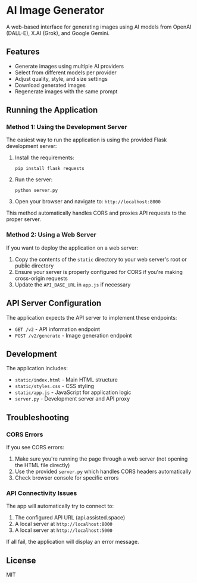 # AI Image Generator

A web-based interface for generating images using AI models from OpenAI (DALL-E), X.AI (Grok), and Google Gemini.

## Features

- Generate images using multiple AI providers
- Select from different models per provider
- Adjust quality, style, and size settings
- Download generated images
- Regenerate images with the same prompt

## Running the Application

### Method 1: Using the Development Server

The easiest way to run the application is using the provided Flask development server:

1. Install the requirements:
   ```
   pip install flask requests
   ```

2. Run the server:
   ```
   python server.py
   ```

3. Open your browser and navigate to: `http://localhost:8000`

This method automatically handles CORS and proxies API requests to the proper server.

### Method 2: Using a Web Server

If you want to deploy the application on a web server:

1. Copy the contents of the `static` directory to your web server's root or public directory
2. Ensure your server is properly configured for CORS if you're making cross-origin requests
3. Update the `API_BASE_URL` in `app.js` if necessary

## API Server Configuration

The application expects the API server to implement these endpoints:

- `GET /v2` - API information endpoint
- `POST /v2/generate` - Image generation endpoint

## Development

The application includes:

- `static/index.html` - Main HTML structure
- `static/styles.css` - CSS styling
- `static/app.js` - JavaScript for application logic
- `server.py` - Development server and API proxy

## Troubleshooting

### CORS Errors

If you see CORS errors:

1. Make sure you're running the page through a web server (not opening the HTML file directly)
2. Use the provided `server.py` which handles CORS headers automatically
3. Check browser console for specific errors

### API Connectivity Issues

The app will automatically try to connect to:
1. The configured API URL (api.assisted.space)
2. A local server at `http://localhost:8000`
3. A local server at `http://localhost:5000`

If all fail, the application will display an error message.

## License

MIT 